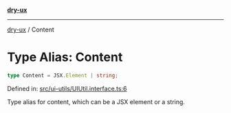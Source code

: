[**dry-ux**](../README.md)

***

[dry-ux](../globals.md) / Content

# Type Alias: Content

```ts
type Content = JSX.Element | string;
```

Defined in: [src/ui-utils/UIUtil.interface.ts:6](https://github.com/navedr/dry-ux/blob/fa9fb1e7600855fffa8e3918bf7bfc6bfd8c02b5/src/ui-utils/UIUtil.interface.ts#L6)

Type alias for content, which can be a JSX element or a string.
